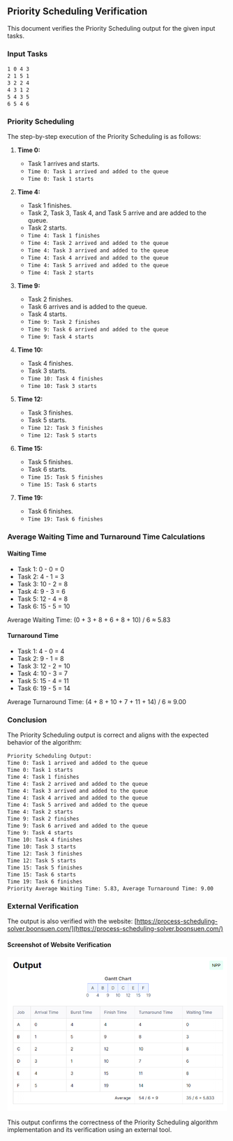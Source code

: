 
## Priority Scheduling Verification

This document verifies the Priority Scheduling output for the given input tasks.

### Input Tasks
```
1 0 4 3
2 1 5 1
3 2 2 4
4 3 1 2
5 4 3 5
6 5 4 6
```

### Priority Scheduling

The step-by-step execution of the Priority Scheduling is as follows:

1. **Time 0:**
   - Task 1 arrives and starts.
   - `Time 0: Task 1 arrived and added to the queue`
   - `Time 0: Task 1 starts`

2. **Time 4:**
   - Task 1 finishes.
   - Task 2, Task 3, Task 4, and Task 5 arrive and are added to the queue.
   - Task 2 starts.
   - `Time 4: Task 1 finishes`
   - `Time 4: Task 2 arrived and added to the queue`
   - `Time 4: Task 3 arrived and added to the queue`
   - `Time 4: Task 4 arrived and added to the queue`
   - `Time 4: Task 5 arrived and added to the queue`
   - `Time 4: Task 2 starts`

3. **Time 9:**
   - Task 2 finishes.
   - Task 6 arrives and is added to the queue.
   - Task 4 starts.
   - `Time 9: Task 2 finishes`
   - `Time 9: Task 6 arrived and added to the queue`
   - `Time 9: Task 4 starts`

4. **Time 10:**
   - Task 4 finishes.
   - Task 3 starts.
   - `Time 10: Task 4 finishes`
   - `Time 10: Task 3 starts`

5. **Time 12:**
   - Task 3 finishes.
   - Task 5 starts.
   - `Time 12: Task 3 finishes`
   - `Time 12: Task 5 starts`

6. **Time 15:**
   - Task 5 finishes.
   - Task 6 starts.
   - `Time 15: Task 5 finishes`
   - `Time 15: Task 6 starts`

7. **Time 19:**
   - Task 6 finishes.
   - `Time 19: Task 6 finishes`

### Average Waiting Time and Turnaround Time Calculations

#### Waiting Time

- Task 1: 0 - 0 = 0
- Task 2: 4 - 1 = 3
- Task 3: 10 - 2 = 8
- Task 4: 9 - 3 = 6
- Task 5: 12 - 4 = 8
- Task 6: 15 - 5 = 10

Average Waiting Time: (0 + 3 + 8 + 6 + 8 + 10) / 6 ≈ 5.83

#### Turnaround Time

- Task 1: 4 - 0 = 4
- Task 2: 9 - 1 = 8
- Task 3: 12 - 2 = 10
- Task 4: 10 - 3 = 7
- Task 5: 15 - 4 = 11
- Task 6: 19 - 5 = 14

Average Turnaround Time: (4 + 8 + 10 + 7 + 11 + 14) / 6 ≈ 9.00

### Conclusion

The Priority Scheduling output is correct and aligns with the expected behavior of the algorithm:

```
Priority Scheduling Output:
Time 0: Task 1 arrived and added to the queue
Time 0: Task 1 starts
Time 4: Task 1 finishes
Time 4: Task 2 arrived and added to the queue
Time 4: Task 3 arrived and added to the queue
Time 4: Task 4 arrived and added to the queue
Time 4: Task 5 arrived and added to the queue
Time 4: Task 2 starts
Time 9: Task 2 finishes
Time 9: Task 6 arrived and added to the queue
Time 9: Task 4 starts
Time 10: Task 4 finishes
Time 10: Task 3 starts
Time 12: Task 3 finishes
Time 12: Task 5 starts
Time 15: Task 5 finishes
Time 15: Task 6 starts
Time 19: Task 6 finishes
Priority Average Waiting Time: 5.83, Average Turnaround Time: 9.00
```

### External Verification

The output is also verified with the website: [https://process-scheduling-solver.boonsuen.com/](https://process-scheduling-solver.boonsuen.com/)

#### Screenshot of Website Verification
![Test Image](/docs/img/priority-verify.png)

This output confirms the correctness of the Priority Scheduling algorithm implementation and its verification using an external tool.